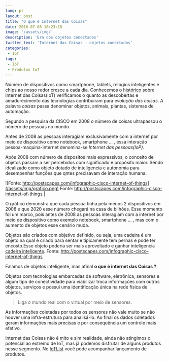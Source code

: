 ```yaml
---
lang: pt
layout: post
title: "O que é Internet das Coisas"
date: 2016-07-08 10:23:18
image: '/assets/img/'
description: 'Era dos objetos conectados'
twitter_text: 'Internet das Coisas - objetos conectados'
categories:
 - IoT
tags:
 - IoT
 - Produtos IoT
---
```


Número de dispositivos como smartphone, tablets, relógios inteligentes e chips ao nosso redor cresce a cada dia. Conhecemos o [histórico](http://localhost:4000/iot/hist%C3%B3ria/2016/06/05/internet-das-coisas-historico.html) sobre Internet das Coisas(IoT) verificamos o quanto as descobertas e amadurecimento das tecnologias contribuiram para _evolução das coisas_.
A palavra _coisas_ passa denominar objetos, animais, plantas, sistemas de automação.

Segundo a pesquisa da CISCO em 2008 o número de coisas ultrapassou o número de pessoas no mundo. 

Antes de 2008 as pessoas interagiam exclusivamente com a internet por meio de dispositivo como notebook, smartphone ... , essa interação pessoa-maquina-internet denomina-se _Internet das pessoas(IoP)_.

Após 2008 com número de dispositos mais expressivos, o conceito de objetos passam a ser percebidos com significado e propósito maior. Sendo idealizado como objeto dotado de inteligencia e autonomia para desempenhar funções que qntes precisavam de interação humana.

![Fonte: http://postscapes.com/infographic-cisco-internet-of-things](/assets/img/grafico.png) Fonte: http://postscapes.com/infographic-cisco-internet-of-things |

O gráfico demonstra que cada pessoa tinha pela menos 2 dispositivos em 2008 e que 2020 esse número chegará na casa de bilhões. 
Esse momento foi um marco, pois antes de 2008 as pessoas interagiam com a internet por meio de dispositivo como exemplo notebook, smartphone ... , mas com o aumento de objetos esse cenário muda.

Objetos são criados com objetivo definido, ou seja, uma cadeira é um objeto na qual é criado para sentar e tipicamente tem pernas e pode ter encosto.Esse objeto poderia ser mais aproveitado e ganhar inteligencia [cadeira inteligente](http://oglobo.globo.com/sociedade/tecnologia/nissan-apresenta-cadeiras-de-escritorio-inteligentes-18678746).
Fonte: http://postscapes.com/infographic-cisco-internet-of-things


Falamos de objetos inteligente, mas afinal **o que é internet das Coisas ?**

Objetos com tecnologias embarcadas de software, eletrônica, sensores e algum tipo de conectividade para viabilizar troca informações com outros objetos, serviços e possui uma identificação única na rede física de objetos.

> Liga o mundo real com o virtual por meio de sensores.

As informações coletadas por todos os sensores não vale muito se não houver uma infra-estrutura para analisá-lo. Ao final os dados coletados geram informações mais precisas e por consequência um controle mais efetivo.

Internet das Coisas não é mito e sim realidade, ainda não atingimos o potencial ao extremo de IoT, mas já podemos disfrutar de alguns produtos nesse segmento. No [IoTList](http://iotlist.co/) você pode acompanhar lançamento de produtos.




